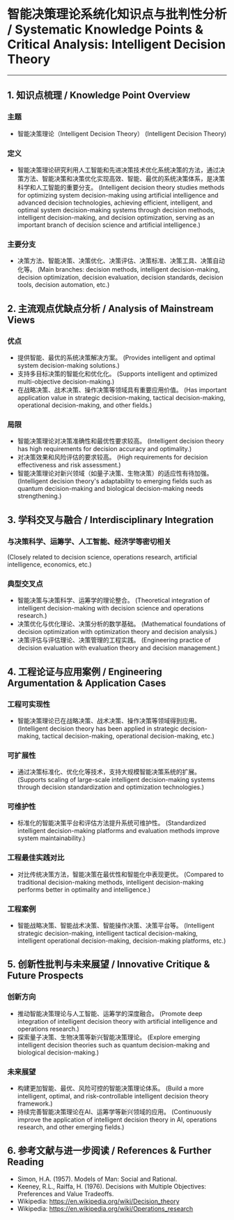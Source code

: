 # 智能决策理论系统化知识点与批判性分析 / Systematic Knowledge Points & Critical Analysis: Intelligent Decision Theory

---

## 1. 知识点梳理 / Knowledge Point Overview

### 主题

- 智能决策理论（Intelligent Decision Theory）
  (Intelligent Decision Theory)

### 定义

- 智能决策理论研究利用人工智能和先进决策技术优化系统决策的方法，通过决策方法、智能决策和决策优化实现高效、智能、最优的系统决策体系，是决策科学和人工智能的重要分支。
  (Intelligent decision theory studies methods for optimizing system decision-making using artificial intelligence and advanced decision technologies, achieving efficient, intelligent, and optimal system decision-making systems through decision methods, intelligent decision-making, and decision optimization, serving as an important branch of decision science and artificial intelligence.)

### 主要分支

- 决策方法、智能决策、决策优化、决策评估、决策标准、决策工具、决策自动化等。
  (Main branches: decision methods, intelligent decision-making, decision optimization, decision evaluation, decision standards, decision tools, decision automation, etc.)

## 2. 主流观点优缺点分析 / Analysis of Mainstream Views

### 优点

- 提供智能、最优的系统决策解决方案。
  (Provides intelligent and optimal system decision-making solutions.)
- 支持多目标决策的智能化和优化化。
  (Supports intelligent and optimized multi-objective decision-making.)
- 在战略决策、战术决策、操作决策等领域具有重要应用价值。
  (Has important application value in strategic decision-making, tactical decision-making, operational decision-making, and other fields.)

### 局限

- 智能决策理论对决策准确性和最优性要求较高。
  (Intelligent decision theory has high requirements for decision accuracy and optimality.)
- 对决策效果和风险评估的要求较高。
  (High requirements for decision effectiveness and risk assessment.)
- 智能决策理论对新兴领域（如量子决策、生物决策）的适应性有待加强。
  (Intelligent decision theory's adaptability to emerging fields such as quantum decision-making and biological decision-making needs strengthening.)

## 3. 学科交叉与融合 / Interdisciplinary Integration

### 与决策科学、运筹学、人工智能、经济学等密切相关

  (Closely related to decision science, operations research, artificial intelligence, economics, etc.)

### 典型交叉点

- 智能决策与决策科学、运筹学的理论整合。
  (Theoretical integration of intelligent decision-making with decision science and operations research.)
- 决策优化与优化理论、决策分析的数学基础。
  (Mathematical foundations of decision optimization with optimization theory and decision analysis.)
- 决策评估与评估理论、决策管理的工程实践。
  (Engineering practice of decision evaluation with evaluation theory and decision management.)

## 4. 工程论证与应用案例 / Engineering Argumentation & Application Cases

### 工程可实现性

- 智能决策理论已在战略决策、战术决策、操作决策等领域得到应用。
  (Intelligent decision theory has been applied in strategic decision-making, tactical decision-making, operational decision-making, etc.)

### 可扩展性

- 通过决策标准化、优化化等技术，支持大规模智能决策系统的扩展。
  (Supports scaling of large-scale intelligent decision-making systems through decision standardization and optimization technologies.)

### 可维护性

- 标准化的智能决策平台和评估方法提升系统可维护性。
  (Standardized intelligent decision-making platforms and evaluation methods improve system maintainability.)

### 工程最佳实践对比

- 对比传统决策方法，智能决策在最优性和智能化中表现更优。
  (Compared to traditional decision-making methods, intelligent decision-making performs better in optimality and intelligence.)

### 工程案例

- 智能战略决策、智能战术决策、智能操作决策、决策平台等。
  (Intelligent strategic decision-making, intelligent tactical decision-making, intelligent operational decision-making, decision-making platforms, etc.)

## 5. 创新性批判与未来展望 / Innovative Critique & Future Prospects

### 创新方向

- 推动智能决策理论与人工智能、运筹学的深度融合。
  (Promote deep integration of intelligent decision theory with artificial intelligence and operations research.)
- 探索量子决策、生物决策等新兴智能决策理论。
  (Explore emerging intelligent decision theories such as quantum decision-making and biological decision-making.)

### 未来展望

- 构建更加智能、最优、风险可控的智能决策理论体系。
  (Build a more intelligent, optimal, and risk-controllable intelligent decision theory framework.)
- 持续完善智能决策理论在AI、运筹学等新兴领域的应用。
  (Continuously improve the application of intelligent decision theory in AI, operations research, and other emerging fields.)

## 6. 参考文献与进一步阅读 / References & Further Reading

- Simon, H.A. (1957). Models of Man: Social and Rational.
- Keeney, R.L., Raiffa, H. (1976). Decisions with Multiple Objectives: Preferences and Value Tradeoffs.
- Wikipedia: <https://en.wikipedia.org/wiki/Decision_theory>
- Wikipedia: <https://en.wikipedia.org/wiki/Operations_research>

